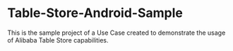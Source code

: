 # Table-Store-Android-Sample
This is the sample project of a Use Case created to demonstrate the usage of Alibaba Table Store capabilities.
